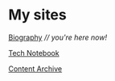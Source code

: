 # My sites

[Biography](https://www.gxres.net) _// you're here now!_

[Tech Notebook](https://blog.gxres.net)

[Content Archive](https://library.gxres.net)